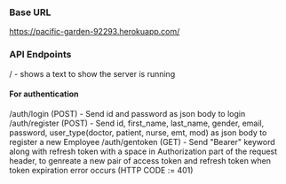 ### Base URL
https://pacific-garden-92293.herokuapp.com/

### API Endpoints
/ -  shows a text to show the server is running <br />

#### For authentication
/auth/login (POST) - Send id and password as json body to login <br />
/auth/register (POST) - Send id, first_name, last_name, gender, email, password, user_type(doctor, patient, nurse, emt, mod) as json body to register a new Employee
/auth/gentoken (GET) -  Send "Bearer" keyword along with refresh token with a space in Authorization part of the request header, to genreate a new pair of access token and refresh token when token expiration error occurs (HTTP CODE := 401)